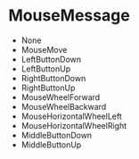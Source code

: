 # MouseMessage
* None
* MouseMove
* LeftButtonDown
* LeftButtonUp
* RightButtonDown
* RightButtonUp
* MouseWheelForward
* MouseWheelBackward
* MouseHorizontalWheelLeft
* MouseHorizontalWheelRight
* MiddleButtonDown
* MiddleButtonUp